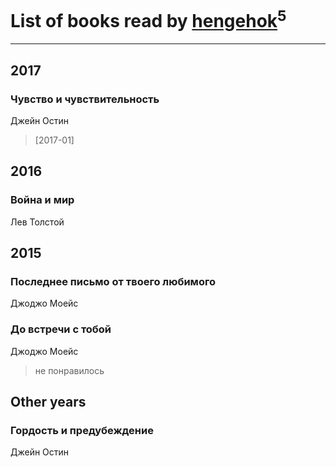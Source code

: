# List of books read by [hengehok](http://vk.com/id3872053)<sup>5</sup>
---

## 2017

### Чувство и чувствительность
Джейн Остин
> [2017-01] 



## 2016

### Война и мир
Лев Толстой



## 2015

### Последнее письмо от твоего любимого
Джоджо Моейс


### До встречи с тобой
Джоджо Моейс
> не понравилось



## Other years

### Гордость и предубеждение
Джейн Остин



